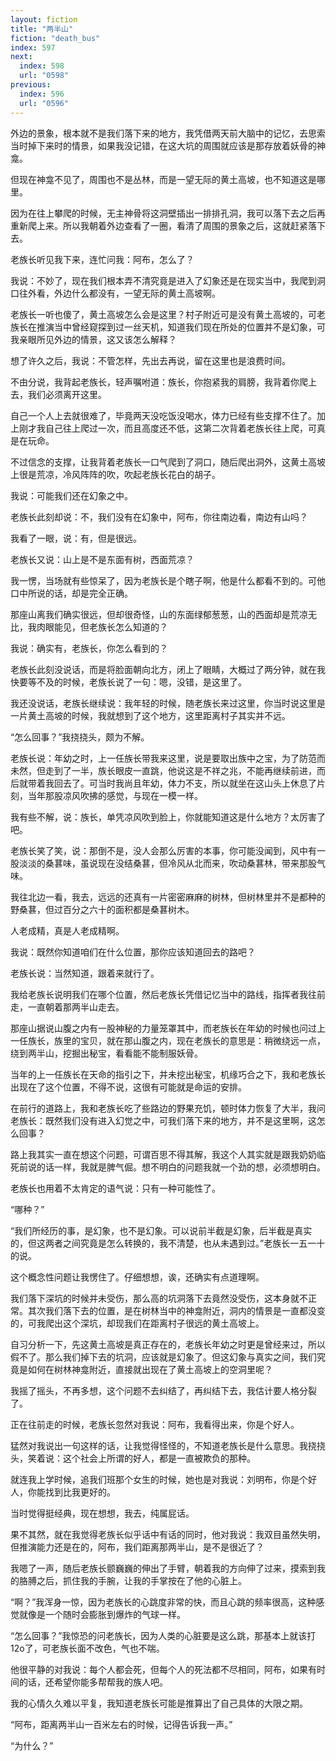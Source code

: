 ```yaml
---
layout: fiction
title: "两半山"
fiction: "death_bus"
index: 597
next:
  index: 598
  url: "0598"
previous:
  index: 596
  url: "0596"
---
```

外边的景象，根本就不是我们落下来的地方，我凭借两天前大脑中的记忆，去思索当时掉下来时的情景，如果我没记错，在这大坑的周围就应该是那存放着妖骨的神龛。

但现在神龛不见了，周围也不是丛林，而是一望无际的黄土高坡，也不知道这是哪里。

因为在往上攀爬的时候，无主神骨将这洞壁插出一排排孔洞，我可以落下去之后再重新爬上来。所以我朝着外边查看了一圈，看清了周围的景象之后，这就赶紧落下去。

老族长听见我下来，连忙问我：阿布，怎么了？

我说：不妙了，现在我们根本弄不清究竟是进入了幻象还是在现实当中，我爬到洞口往外看，外边什么都没有，一望无际的黄土高坡啊。

老族长一听也傻了，黄土高坡怎么会是这里？村子附近可是没有黄土高坡的，可老族长在推演当中曾经窥探到过一丝天机，知道我们现在所处的位置并不是幻象，可我亲眼所见外边的情景，这又该怎么解释？

想了许久之后，我说：不管怎样，先出去再说，留在这里也是浪费时间。

不由分说，我背起老族长，轻声嘱咐道：族长，你抱紧我的肩膀，我背着你爬上去，我们必须离开这里。

自己一个人上去就很难了，毕竟两天没吃饭没喝水，体力已经有些支撑不住了。加上刚才我自己往上爬过一次，而且高度还不低，这第二次背着老族长往上爬，可真是在玩命。

不过信念的支撑，让我背着老族长一口气爬到了洞口，随后爬出洞外，这黄土高坡上很是荒凉，冷风阵阵的吹，吹起老族长花白的胡子。

我说：可能我们还在幻象之中。

老族长此刻却说：不，我们没有在幻象中，阿布，你往南边看，南边有山吗？

我看了一眼，说：有，但是很远。

老族长又说：山上是不是东面有树，西面荒凉？

我一愣，当场就有些惊呆了，因为老族长是个瞎子啊，他是什么都看不到的。可他口中所说的话，却是完全正确。

那座山离我们确实很远，但却很奇怪，山的东面绿郁葱葱，山的西面却是荒凉无比，我肉眼能见，但老族长怎么知道的？

我说：确实有，老族长，你怎么看到的？

老族长此刻没说话，而是将脸面朝向北方，闭上了眼睛，大概过了两分钟，就在我快要等不及的时候，老族长说了一句：嗯，没错，是这里了。

我还没说话，老族长继续说：我年轻的时候，随老族长来过这里，你当时说这里是一片黄土高坡的时候，我就想到了这个地方，这里距离村子其实并不远。

“怎么回事？”我挠挠头，颇为不解。

老族长说：年幼之时，上一任族长带我来这里，说是要取出族中之宝，为了防范而未然，但走到了一半，族长眼皮一直跳，他说这是不祥之兆，不能再继续前进，而后就带着我回去了。可当时我尚且年幼，体力不支，所以就坐在这山头上休息了片刻，当年那股凉风吹拂的感觉，与现在一模一样。

我有些不解，说：族长，单凭凉风吹到脸上，你就能知道这是什么地方？太厉害了吧。

老族长笑了笑，说：那倒不是，没人会那么厉害的本事，你可能没闻到，风中有一股淡淡的桑葚味，虽说现在没结桑葚，但冷风从北而来，吹动桑葚林，带来那股气味。

我往北边一看，我去，远远的还真有一片密密麻麻的树林，但树林里并不是都种的野桑葚，但过百分之六十的面积都是桑葚树木。

人老成精，真是人老成精啊。

我说：既然你知道咱们在什么位置，那你应该知道回去的路吧？

老族长说：当然知道，跟着来就行了。

我给老族长说明我们在哪个位置，然后老族长凭借记忆当中的路线，指挥者我往前走，一直朝着那两半山走去。

那座山据说山腹之内有一股神秘的力量笼罩其中，而老族长在年幼的时候也问过上一任族长，族里的宝贝，就在那山腹之内，现在老族长的意思是：稍微绕远一点，绕到两半山，挖掘出秘宝，看看能不能制服妖骨。

当年的上一任族长在天命的指引之下，并未挖出秘宝，机缘巧合之下，我和老族长出现在了这个位置，不得不说，这很有可能就是命运的安排。

在前行的道路上，我和老族长吃了些路边的野果充饥，顿时体力恢复了大半，我问老族长：既然我们没有进入幻觉之中，可我们落下来的地方，并不是这里啊，这怎么回事？

路上我其实一直在想这个问题，可谓百思不得其解，我这个人其实就是跟我奶奶临死前说的话一样，我就是脾气倔。想不明白的问题我就一个劲的想，必须想明白。

老族长也用着不太肯定的语气说：只有一种可能性了。

“哪种？”

“我们所经历的事，是幻象，也不是幻象。可以说前半截是幻象，后半截是真实的，但这两者之间究竟是怎么转换的，我不清楚，也从未遇到过。”老族长一五一十的说。

这个概念性问题让我愣住了。仔细想想，诶，还确实有点道理啊。

我们落下深坑的时候并未受伤，那么高的坑洞落下去竟然没受伤，这本身就不正常。其次我们落下去的位置，是在树林当中的神龛附近，洞内的情景是一直都没变的，可我爬出这个深坑，却现我们在距离村子很远的黄土高坡上。

自习分析一下，先这黄土高坡是真正存在的，老族长年幼之时更是曾经来过，所以假不了。那么我们掉下去的坑洞，应该就是幻象了。但这幻象与真实之间，我们究竟是如何在树林神龛附近，直接就出现在了黄土高坡上的空洞里呢？

我摇了摇头，不再多想，这个问题不去纠结了，再纠结下去，我估计要人格分裂了。

正在往前走的时候，老族长忽然对我说：阿布，我看得出来，你是个好人。

猛然对我说出一句这样的话，让我觉得怪怪的，不知道老族长是什么意思。我挠挠头，笑着说：这个社会上所谓的好人，都是一直被欺负的那种。

就连我上学时候，追我们班那个女生的时候，她也是对我说：刘明布，你是个好人，你能找到比我更好的。

当时觉得挺经典，现在想想，我去，纯属屁话。

果不其然，就在我觉得老族长似乎话中有话的同时，他对我说：我双目虽然失明，但推演能力还是在的，阿布，我们距离那两半山，是不是很近了？

我嗯了一声，随后老族长颤巍巍的伸出了手臂，朝着我的方向伸了过来，摸索到我的胳膊之后，抓住我的手腕，让我的手掌按在了他的心脏上。

“啊？”我浑身一惊，因为老族长的心跳度非常的快，而且心跳的频率很高，这种感觉就像是一个随时会膨胀到爆炸的气球一样。

“怎么回事？”我惊恐的问老族长，因为人类的心脏要是这么跳，那基本上就该打12o了，可老族长面不改色，气也不喘。

他很平静的对我说：每个人都会死，但每个人的死法都不尽相同，阿布，如果有时间的话，还希望你能多帮帮我的族人吧。

我的心情久久难以平复，我知道老族长可能是推算出了自己具体的大限之期。

“阿布，距离两半山一百米左右的时候，记得告诉我一声。”

“为什么？”